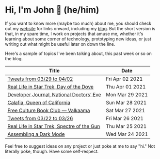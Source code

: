 # Hi, I'm John 👋 (he/him)

If you want to know more (maybe too much) about me, you should check out my [website](https://john.colagioia.net/) for links onward, including my [blog](https://john.colagioia.net/blog).  But the short version is that, in my spare time, I work on projects that amuse me, whether it's learning about some corner of technology, prototyping new ideas, or just writing out what might be useful later on down the line.

Here's a sample of topics I've been talking about, this past week or so on the blog.

|Title|Date|
|-----|-------|
|[Tweets from 03/29 to 04/02](https://john.colagioia.net/blog/media/2021/04/02/week.html)|Fri Apr 02 2021|
|[Real Life in Star Trek, Day of the Dove](https://john.colagioia.net/blog/2021/04/01/dove.html)|Thu Apr 01 2021|
|[Developer Journal, National Doctors’ Eve](https://john.colagioia.net/blog/2021/03/29/doctors.html)|Mon Mar 29 2021|
|[Calafia, Queen of California](https://john.colagioia.net/blog/2021/03/28/calafia.html)|Sun Mar 28 2021|
|[Free Culture Book Club — Valkaama](https://john.colagioia.net/blog/2021/03/27/valkaama.html)|Sat Mar 27 2021|
|[Tweets from 03/22 to 03/26](https://john.colagioia.net/blog/media/2021/03/26/week.html)|Fri Mar 26 2021|
|[Real Life in Star Trek, Spectre of the Gun](https://john.colagioia.net/blog/2021/03/25/spectre.html)|Thu Mar 25 2021|
|[Assembling a Dark Mode](https://john.colagioia.net/blog/2021/03/24/darkmode.html)|Wed Mar 24 2021|

Feel free to suggest ideas on any project or just poke at me to say "hi." Not literally poke, though. Have some self-respect.
